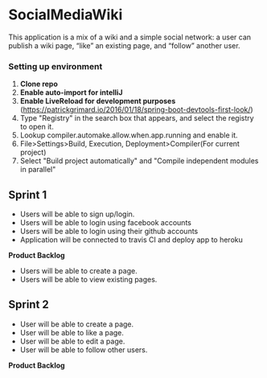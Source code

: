# SocialMediaWiki

This application is a mix of a wiki and a simple social network: a user can publish a wiki page, “like” an existing page, and “follow” another user.

### Setting up environment

1. **Clone repo**  
2. **Enable auto-import for intelliJ**
3. **Enable LiveReload for development purposes** (https://patrickgrimard.io/2016/01/18/spring-boot-devtools-first-look/)
  1. Type "Registry" in the search box that appears, and select the registry to open it.
  2. Lookup compiler.automake.allow.when.app.running and enable it.
  3. File>Settings>Build, Execution, Deployment>Compiler(For current project)
  4. Select "Build project automatically" and "Compile independent modules in parallel"
  
## Sprint 1

- Users will be able to sign up/login.
- Users will be able to login using facebook accounts
- Users will be able to login using their github accounts
- Application will be connected to travis CI and deploy app to heroku

**Product Backlog**
- Users will be able to create a page.
- Users will be able to view existing pages. 

## Sprint 2

- User will be able to create a page.
- User will be able to like a page.
- User will be able to edit a page.
- User will be able to follow other users. 

**Product Backlog**
